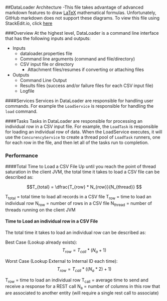 ##DataLoader Architecture
-This file takes advantage of advanced markdown features to draw [LaTeX](https://en.wikibooks.org/wiki/LaTeX/Mathematics) mathematical formulas. Unfortunately, GitHub markdown does not support these diagrams. To view this file using StackEdit.io, click [here](https://stackedit.io/viewer#!url=https://raw.githubusercontent.com/bullhorn/dataloader/master/ARCHITECTURE.md)

###Overview
At the highest level, DataLoader is a command line interface that has the following inputs and outputs:

 * Inputs
	 * dataloader.properties file
	 * Command line arguments (command and file/directory)
	 * CSV input file or directory
		 * Attachment files/resumes if converting or attaching files
 * Outputs
	 * Command Line Output
	 * Results files (success and/or failure files for each CSV input file)
	 * Logfile

####Services
Services in DataLoader are responsible for handling user commands. For example the `LoadService` is responsible for handling the `load` command. 

####Tasks
Tasks in DataLoader are responsible for processing an individual row in a CSV input file. For example, the `LoadTask` is responsible for loading an individual row of data. When the LoadService executes, it will use the `ConcurencyService` to create a thread pool of `LoadTask` runners, one for each row in the file, and then let all of the tasks run to completion. 

### Performance

####Total Time to Load a CSV File
Up until you reach the point of thread saturation in the client JVM, the total time it takes to load a CSV file can be described as:

$$T_{total} = \dfrac{T_{row} * N_{row}}{N_{thread}} $$

T<sub>total</sub> = total time to load all records in a CSV file
T<sub>row</sub> = time to load an individual row
N<sub>row</sub> = number of rows in a CSV file
N<sub>thread</sub> = number of threads running on the client JVM

#### Time to Load an individual row in a CSV File
The total time it takes to load an individual row can be described as:

Best Case (Lookup already exists):
$$T_{row} = T_{call} * (N_{a} + 1)$$

Worst Case (Lookup External to Internal ID each time):
$$T_{row} = T_{call} * ((N_{a} * 2) + 1)$$

T<sub>row</sub> = time to load an individual row
T<sub>call</sub> = average time to send and receive a response for a REST call
N<sub>a</sub> = number of columns in this row that are associated to another entity (will require a single rest call to associate)

